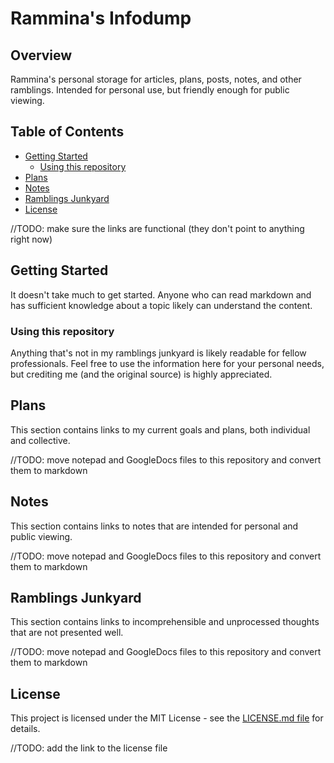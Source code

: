 # Rammina's Infodump

## Overview

Rammina's personal storage for articles, plans, posts, notes, and other ramblings. Intended for personal use, but friendly enough for public viewing.

## Table of Contents

- [Getting Started]()
  - [Using this repository]()
- [Plans]()
- [Notes]()
- [Ramblings Junkyard]()
- [License]()

//TODO: make sure the links are functional (they don't point to anything right now)

## Getting Started

It doesn't take much to get started. Anyone who can read markdown and has sufficient knowledge about a topic likely can understand the content.

### Using this repository

Anything that's not in my ramblings junkyard is likely readable for fellow professionals. Feel free to use the information here for your personal needs, but crediting me (and the original source) is highly appreciated.

## Plans

This section contains links to my current goals and plans, both individual and collective.

//TODO: move notepad and GoogleDocs files to this repository and convert them to markdown

## Notes

This section contains links to notes that are intended for personal and public viewing.

//TODO: move notepad and GoogleDocs files to this repository and convert them to markdown

## Ramblings Junkyard

This section contains links to incomprehensible and unprocessed thoughts that are not presented well.

//TODO: move notepad and GoogleDocs files to this repository and convert them to markdown

## License

This project is licensed under the MIT License - see the [LICENSE.md file]() for details.

//TODO: add the link to the license file
